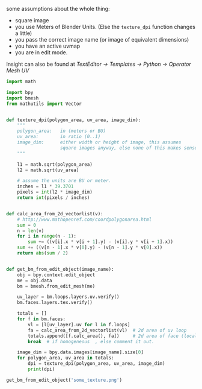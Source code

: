 some assumptions about the whole thing:

- square image
- you use Meters of Blender Units. (Else the `texture_dpi` function changes a little)
- you pass the correct image name (or image of equivalent dimensions)
- you have an active uvmap
- you are in edit mode.

Insight can also be found at _TextEditor -> Templates -> Python -> Operator Mesh UV_

```python
import math

import bpy
import bmesh
from mathutils import Vector


def texture_dpi(polygon_area, uv_area, image_dim):
    """
    polygon_area:   in (meters or BU)
    uv_area:        in ratio (0..1)
    image_dim:      either width or height of image, this assumes
                    square images anyway, else none of this makes sense
    """

    l1 = math.sqrt(polygon_area)
    l2 = math.sqrt(uv_area)

    # assume the units are BU or meter.
    inches = l1 * 39.3701
    pixels = int(l2 * image_dim)
    return int(pixels / inches)


def calc_area_from_2d_vectorlist(v):
    # http://www.mathopenref.com/coordpolygonarea.html
    sum = 0
    n = len(v)
    for i in range(n - 1):
        sum += ((v[i].x * v[i + 1].y) - (v[i].y * v[i + 1].x))
    sum += ((v[n - 1].x * v[0].y) - (v[n - 1].y * v[0].x))
    return abs(sum / 2)


def get_bm_from_edit_object(image_name):
    obj = bpy.context.edit_object
    me = obj.data
    bm = bmesh.from_edit_mesh(me)

    uv_layer = bm.loops.layers.uv.verify()
    bm.faces.layers.tex.verify()

    totals = []
    for f in bm.faces:
        vl = [l[uv_layer].uv for l in f.loops]
        fa = calc_area_from_2d_vectorlist(vl)  # 2d area of uv loop
        totals.append([f.calc_area(), fa])     # 2d area of face (local size)
        break  # if homogeneous  , else comment it out.

    image_dim = bpy.data.images[image_name].size[0]
    for polygon_area, uv_area in totals:
        dpi = texture_dpi(polygon_area, uv_area, image_dim)
        print(dpi)

get_bm_from_edit_object('some_texture.png')
```